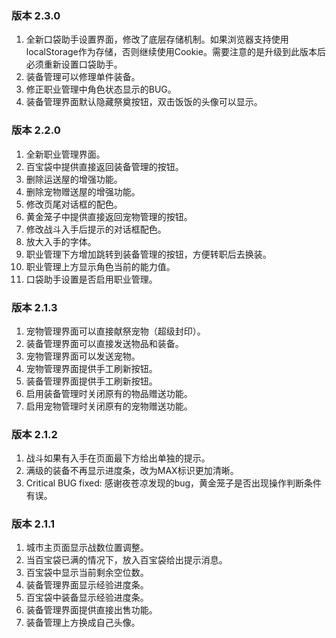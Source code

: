 ### 版本 2.3.0

1. 全新口袋助手设置界面，修改了底层存储机制。如果浏览器支持使用localStorage作为存储，否则继续使用Cookie。需要注意的是升级到此版本后必须重新设置口袋助手。
2. 装备管理可以修理单件装备。
3. 修正职业管理中角色状态显示的BUG。
4. 装备管理界面默认隐藏祭奠按钮，双击饭饭的头像可以显示。

### 版本 2.2.0

1. 全新职业管理界面。
2. 百宝袋中提供直接返回装备管理的按钮。
3. 删除运送屋的增强功能。
4. 删除宠物赠送屋的增强功能。
5. 修改页尾对话框的配色。
6. 黄金笼子中提供直接返回宠物管理的按钮。
7. 修改战斗入手后提示的对话框配色。
8. 放大入手的字体。
9. 职业管理下方增加跳转到装备管理的按钮，方便转职后去换装。
10. 职业管理上方显示角色当前的能力值。
11. 口袋助手设置是否启用职业管理。

### 版本 2.1.3

1. 宠物管理界面可以直接献祭宠物（超级封印）。
2. 装备管理界面可以直接发送物品和装备。
3. 宠物管理界面可以发送宠物。
4. 宠物管理界面提供手工刷新按钮。
5. 装备管理界面提供手工刷新按钮。
6. 启用装备管理时关闭原有的物品赠送功能。
7. 启用宠物管理时关闭原有的宠物赠送功能。

### 版本 2.1.2

1. 战斗如果有入手在页面最下方给出单独的提示。
2. 满级的装备不再显示进度条，改为MAX标识更加清晰。
3. Critical BUG fixed: 感谢夜苍凉发现的bug，黄金笼子是否出现操作判断条件有误。

### 版本 2.1.1

1. 城市主页面显示战数位置调整。
2. 当百宝袋已满的情况下，放入百宝袋给出提示消息。
3. 百宝袋中显示当前剩余空位数。
4. 装备管理界面显示经验进度条。
5. 百宝袋中装备显示经验进度条。
6. 装备管理界面提供直接出售功能。
7. 装备管理上方换成自己头像。